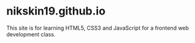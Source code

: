 # nikskin19.github.io
This site is for learning HTML5, CSS3 and JavaScript for a frontend web development class.
